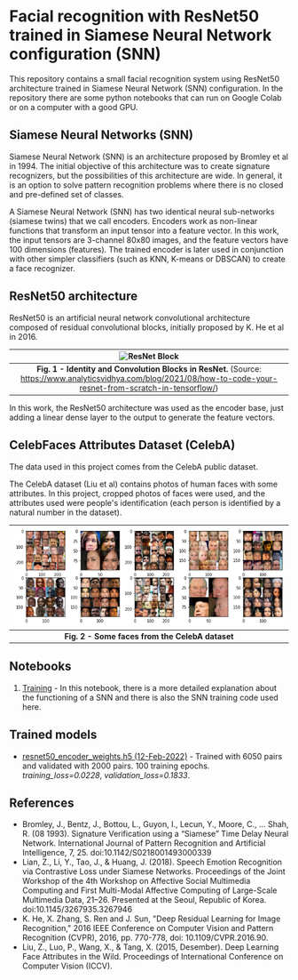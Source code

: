 # Facial recognition with ResNet50 trained in Siamese Neural Network configuration (SNN)

This repository contains a small facial recognition system using ResNet50 architecture trained in Siamese Neural Network (SNN) configuration. In the repository there are some python notebooks that can run on Google Colab or on a computer with a good GPU.

## Siamese Neural Networks (SNN)

Siamese Neural Network (SNN) is an architecture proposed by Bromley et al in 1994. The initial objective of this architecture was to create signature recognizers, but the possibilities of this architecture are wide. In general, it is an option to solve pattern recognition problems where there is no closed and pre-defined set of classes.

A Siamese Neural Network (SNN) has two identical neural sub-networks (siamese twins) that we call encoders. Encoders work as non-linear functions that transform an input tensor into a feature vector. In this work, the input tensors are 3-channel 80x80 images, and the feature vectors have 100 dimensions (features). The trained encoder is later used in conjunction with other simpler classifiers (such as KNN, K-means or DBSCAN) to create a face recognizer.

## ResNet50 architecture

ResNet50 is an artificial neural network convolutional architecture composed of residual convolutional blocks, initially proposed by K. He et al in 2016.


| ![ResNet Block](https://cdn-images-1.medium.com/max/1600/1*SGrc3VC3fbirosDPW0AmMA.png) |
|:--:|
| **Fig. 1 - Identity and Convolution Blocks in ResNet.** (Source: https://www.analyticsvidhya.com/blog/2021/08/how-to-code-your-resnet-from-scratch-in-tensorflow/)  |

In this work, the ResNet50 architecture was used as the encoder base, just adding a linear dense layer to the output to generate the feature vectors.

## CelebFaces Attributes Dataset (CelebA)

The data used in this project comes from the CelebA public dataset.

The CelebA dataset (Liu et al) contains photos of human faces with some attributes. In this project, cropped photos of faces were used, and the attributes used were people's identification (each person is identified by a natural number in the dataset).

| ![CelebA](img/celeba_plots.png) |
|:--:|
|**Fig. 2 - Some faces from the CelebA dataset**|

## Notebooks

1. [Training](training.ipynb) - In this notebook, there is a more detailed explanation about the functioning of a SNN and there is also the SNN training code used here.

## Trained models

* [resnet50_encoder_weights.h5 (12-Feb-2022)](https://github.com/FilipeChagasDev/Facial-Recognition-ResNet50-SNN/releases/download/1.0.0/resnet50_encoder_weights.h5) - Trained with 6050 pairs and validated with 2000 pairs. 100 training epochs. *training_loss=0.0228*, *validation_loss=0.1833*. 
 
## References

* Bromley, J., Bentz, J., Bottou, L., Guyon, I., Lecun, Y., Moore, C., … Shah, R. (08 1993). Signature Verification using a “Siamese” Time Delay Neural Network. International Journal of Pattern Recognition and Artificial Intelligence, 7, 25. doi:10.1142/S0218001493000339
* Lian, Z., Li, Y., Tao, J., & Huang, J. (2018). Speech Emotion Recognition via Contrastive Loss under Siamese Networks. Proceedings of the Joint Workshop of the 4th Workshop on Affective Social Multimedia Computing and First Multi-Modal Affective Computing of Large-Scale Multimedia Data, 21–26. Presented at the Seoul, Republic of Korea. doi:10.1145/3267935.3267946
* K. He, X. Zhang, S. Ren and J. Sun, "Deep Residual Learning for Image Recognition," 2016 IEEE Conference on Computer Vision and Pattern Recognition (CVPR), 2016, pp. 770-778, doi: 10.1109/CVPR.2016.90.
* Liu, Z., Luo, P., Wang, X., & Tang, X. (2015, Desember). Deep Learning Face Attributes in the Wild. Proceedings of International Conference on Computer Vision (ICCV).